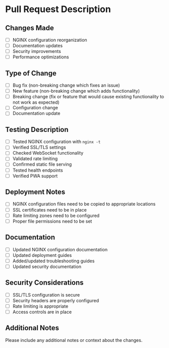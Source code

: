 # Pull Request Description

## Changes Made

- [ ] NGINX configuration reorganization
- [ ] Documentation updates
- [ ] Security improvements
- [ ] Performance optimizations

## Type of Change

- [ ] Bug fix (non-breaking change which fixes an issue)
- [ ] New feature (non-breaking change which adds functionality)
- [ ] Breaking change (fix or feature that would cause existing functionality to not work as expected)
- [ ] Configuration change
- [ ] Documentation update

## Testing Description

- [ ] Tested NGINX configuration with `nginx -t`
- [ ] Verified SSL/TLS settings
- [ ] Checked WebSocket functionality
- [ ] Validated rate limiting
- [ ] Confirmed static file serving
- [ ] Tested health endpoints
- [ ] Verified PWA support

## Deployment Notes

- [ ] NGINX configuration files need to be copied to appropriate locations
- [ ] SSL certificates need to be in place
- [ ] Rate limiting zones need to be configured
- [ ] Proper file permissions need to be set

## Documentation

- [ ] Updated NGINX configuration documentation
- [ ] Updated deployment guides
- [ ] Added/updated troubleshooting guides
- [ ] Updated security documentation

## Security Considerations

- [ ] SSL/TLS configuration is secure
- [ ] Security headers are properly configured
- [ ] Rate limiting is appropriate
- [ ] Access controls are in place

## Additional Notes

Please include any additional notes or context about the changes.
